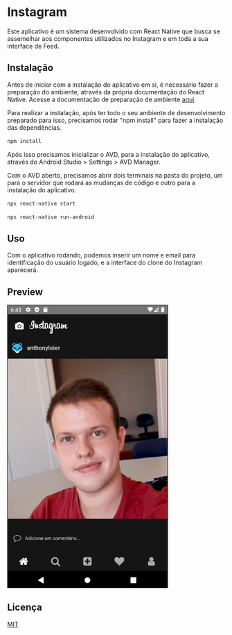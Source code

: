 # Instagram

Este aplicativo é um sistema desenvolvido com React Native que busca se assemelhar aos componentes utilizados no Instagram e em toda a sua interface de Feed.

## Instalação

Antes de iniciar com a instalação do aplicativo em si, é necessário fazer a preparação do ambiente, através da própria documentação do React Native. Acesse a documentação de preparação de ambiente [aqui](https://reactnative.dev/docs/environment-setup).

Para realizar a instalação, após ter todo o seu ambiente de desenvolvimento preparado para isso, precisamos rodar "npm install" para fazer a instalação das dependências.

```bash
npm install
```
Após isso precisamos inicializar o AVD, para a instalação do aplicativo, através do Android Studio > Settings > AVD Manager.

Com o AVD aberto, precisamos abrir dois terminais na pasta do projeto, um para o servidor que rodará as mudanças de código e outro para a instalação do aplicativo.

```bash
npx react-native start
```

```bash
npx react-native run-android
```

## Uso

Com o aplicativo rodando, podemos inserir um nome e email para identificação do usuário logado, e a interface do clone do Instagram aparecerá.

## Preview

![Preview do Aplicativo](./assets/imgs/preview.png)

## Licença
[MIT](https://choosealicense.com/licenses/mit/)
